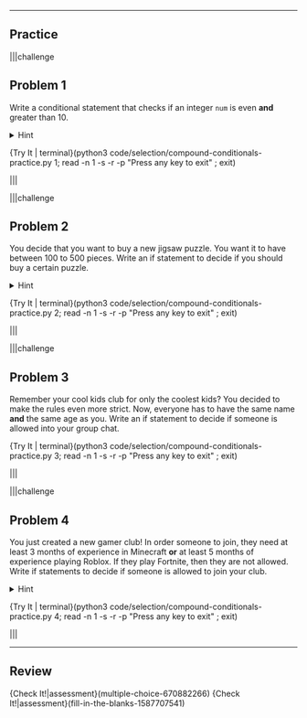----------

## Practice

|||challenge
## Problem 1
Write a conditional statement that checks if an integer `num` is even **and** greater than 10.

<details><summary>Hint</summary>Remember that you can use modulo `%` to determine if a number is even.</details>

{Try It | terminal}(python3 code/selection/compound-conditionals-practice.py 1; read -n 1 -s -r -p "Press any key to exit" ; exit)

|||

|||challenge
## Problem 2
You decide that you want to buy a new jigsaw puzzle. You want it to have between 100 to 500 pieces. Write an if statement to decide if you should buy a certain puzzle.

<details><summary>Hint</summary>This conditional can be written with `and` or `or`.</details>


{Try It | terminal}(python3 code/selection/compound-conditionals-practice.py 2; read -n 1 -s -r -p "Press any key to exit" ; exit)

|||

|||challenge
## Problem 3
Remember your cool kids club for only the coolest kids? You decided to make the rules even more strict. Now, everyone has to have the same name **and** the same age as you. Write an if statement to decide if someone is allowed into your group chat.

{Try It | terminal}(python3 code/selection/compound-conditionals-practice.py 3; read -n 1 -s -r -p "Press any key to exit" ; exit)

|||

|||challenge
## Problem 4
You just created a new gamer club! In order someone to join, they need at least 3 months of experience in Minecraft **or** at least 5 months of experience playing Roblox. If they play Fortnite, then they are not allowed. Write if statements to decide if someone is allowed to join your club.

<details><summary>Hint</summary>Use integers to store the years of experience playing Minecraft and Roblox, and then use a boolean to store whether or not this person plays Fortnite. First check if they play Fornite, and then check for their years of experience in the other two games.</details>

{Try It | terminal}(python3 code/selection/compound-conditionals-practice.py 4; read -n 1 -s -r -p "Press any key to exit" ; exit)

|||

----
## Review
{Check It!|assessment}(multiple-choice-670882266)
{Check It!|assessment}(fill-in-the-blanks-1587707541)

